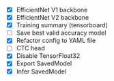 - [X] EfficientNet V1 backbone
- [X] EfficientNet V2 backbone
- [X] Training summary (tensorboard)
- [ ] Save best valid accuracy model
- [X] Refactor config to YAML file
- [ ] CTC head
- [X] Disable TensorFloat32
- [X] Export SavedModel
- [X] Infer SavedModel

